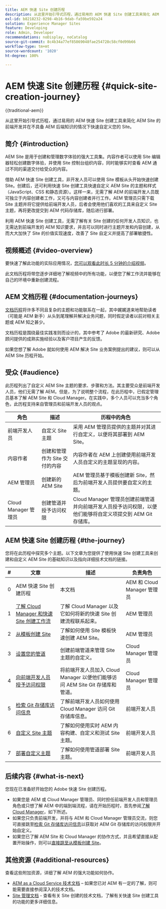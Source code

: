```yaml
---
title: AEM 快速 Site 创建历程
description: 从这里开始引导式历程，通过易用的 AEM 快速 Site 创建工具来简化 AEM Site 的前端开发并在不具备 AEM 后端知识的情况下快速自定义您的 Site。
exl-id: b8218232-0298-4b16-9dab-fa59be592a24
solution: Experience Manager Sites
feature: Developing
role: Admin, Developer
recommendations: noDisplay, noCatalog
source-git-commit: 8c4b34a77ef85869048fae254728c58cf0d99b66
workflow-type: tm+mt
source-wordcount: '1020'
ht-degree: 100%

---
```



# AEM 快速 Site 创建历程 {#quick-site-creation-journey}

{{traditional-aem}}

从这里开始引导式历程，通过易用的 AEM 快速 Site 创建工具来简化 AEM Site 的前端开发并在不具备 AEM 后端知识的情况下快速自定义您的 Site。

## 简介 {#introduction}

AEM Site 是用于创建和管理数字体验的强大工具集。内容作者可以使用 Site 编辑器轻松创建数字体验，并使用 Site 控制台组织内容，同时能够实时查看 AEM 通过不同的渠道交付给受众的内容。

借助 AEM 快速 Site 创建工具，非开发人员可以使用 Site 模板从头开始快速创建 Site。创建后，还可利用快速 Site 创建工具快速自定义 AEM Site 的主题和样式（JavaScript、CSS 和静态资源）。这样一来，无需了解 AEM 的前端开发人员既可独立于内容创建者工作，又可与内容创建者并行工作。AEM 管理员只需下载 Site 主题并将它提供给前端开发人员，后者会使用他们喜欢的工具来自定义 Site 主题，再将更改提交到 AEM 代码存储库，随后进行部署。

利用 AEM 快速 Site 创建工具，无需了解有关 Site 创建的任何开发人员知识，也无需达到前端开发的 AEM 知识要求，并且可以同时进行主题开发和内容创建，从而大大加快了 Site 的价值实现速度，改善了 Site 自定义并提高了部署敏捷性。

## 视频概述 {#video-overview}

要快速了解此功能的实际应用情况，[您可以观看此时长 5 分钟的介绍视频](https://www.youtube.com/watch?v=NQeQ1jZ7ZBw)。

此文档历程将带您逐步详细地了解视频中的所有功能，以便您了解工作流并能够在自己的环境中重新创建流程。

## AEM 文档历程 {#documentation-journeys}

[文档历程](/help/journey-documentation/documentation-journeys.md)将许多不同且复杂的主题和功能联系在一起，其中娓娓道来地帮助读者（可能是 AEM 新手）从头到尾理解并解决业务问题，同时假定读者以前对相关主题或 AEM 知之甚少。

文档历程是围绕最佳实践准则而设计的，其中参考了 Adobe 的最新研究、Adobe 顾问提供的成熟实施经验以及客户项目产生的反馈。

如果您想了解 Adobe 就如何使用 AEM 解决 Site 业务案例提出的建议，则可以从 AEM Site 历程开始。

## 受众 {#audience}

此历程列出了自定义 AEM Site 主题的要求、步骤和方法。其主要受众是前端开发人员，他们无需了解 AEM。但是，为了说明整个流程，在此历程中，已假定管理员基本了解 AEM Site 和 Cloud Manager。在实践中，多个人员可以充当多个角色，此历程支持来自管理员和前端开发人员的观点。

| 角色 | 描述 | 历程中的角色 |
|---|---|---|
| 前端开发人员 | 自定义 Site 主题 | 采用 AEM 管理员提供的主题并对其进行自定义，以便将其部署到 AEM Site。 |
| 内容作者 | 创建和管理作为 Site 交付的内容 | 内容作者在 AEM 上创建使用前端开发人员自定义的主题呈现的内容。 |
| AEM 管理员 | 创建新的 AEM Site | AEM 管理员基于模板创建新 Site，然后为前端开发人员提供要自定义的主题。 |
| Cloud Manager 管理员 | 创建管道并授予访问权限 | Cloud Manager 管理员创建前端管道并向前端开发人员授予访问权限，以便他们能够将自定义项提交到 AEM Git 存储库。 |

## AEM 快速 Site 创建历程 {#the-journey}

您将在此历程中探究多个主题。以下文章为您提供了使用快速 Site 创建工具来创建和自定义 AEM Site 的基础知识以及指向详细技术文档的链接。

| # | 文章 | 描述 | 负责角色 |
|---|---|---|--|
| 0 | AEM 快速 Site 创建历程 | 本文档 | AEM 和 Cloud Manager 管理员 |
| 1 | [了解 Cloud Manager 和快速 Site 创建工作流](cloud-manager.md) | 了解 Cloud Manager 以及它如何将新的快速 Site 创建流程联系起来。 | AEM 管理员 |
| 2 | [从模板创建 Site](create-site.md) | 了解如何使用 Site 模板快速创建 AEM Site。 | AEM 管理员 |
| 3 | [设置您的管道](pipeline-setup.md) | 创建前端管道来管理 Site 主题的自定义。 | Cloud Manager 管理员 |
| 4 | [向前端开发人员授予访问权限](grant-access.md) | 将前端开发人员加入 Cloud Manager 以便他们能够访问 AEM Site Git 存储库和管道。 | Cloud Manager 管理员 |
| 5 | [检索 Git 存储库访问信息](retrieve-access.md) | 了解前端开发人员如何使用 Cloud Manager 访问 Git 存储库信息。 | 前端开发人员 |
| 6 | [自定义 Site 主题](customize-theme.md) | 了解如何使用实时 AEM 内容构建、自定义和测试 Site 主题。 | 前端开发人员 |
| 7 | [部署自定义主题](deploy-theme.md) | 了解如何使用管道部署 Site 主题。 | 前端开发人员 |

## 后续内容 {#what-is-next}

您现在已准备好开始您的 Adobe 快速 Site 创建历程。

* 如果您是 AEM 或 Cloud Manager 管理员、同时担任前端开发人员和管理员角色或只想了解 AEM 中的端到端流程，请在开始历程时，首先参阅[了解 Cloud Manager](cloud-manager.md)，如下所述。
* 如果您只负责前端开发，并将与 AEM 和 Cloud Manager 管理员交流，则您可直接跳至[检索 Git 存储库访问信息](retrieve-access.md)以获取对 AEM Git 存储库的访问权限并开始自定义。
* 如果您已了解 AEM Site 和 Cloud Manager 的协作方式，并且希望直接从配置开始操作，则可以[直接跳至从模板创建 Site](create-site.md)。

## 其他资源 {#additional-resources}

查看这些附加资源，详细了解 AEM 的强大功能如何协作。

* [AEM as a Cloud Service 技术文档](https://experienceleague.adobe.com/docs/experience-manager-cloud-service.html?lang=zh-Hans) – 如果您已对 AEM 有一定的了解，则可能需要直接参阅深入的技术文档。
* [Site 管理文档](/help/sites-cloud/administering/site-creation/create-site.md) - 查看有关 Site 创建的技术文档，了解有关快速 Site 创建工具的功能的更多详细信息。
